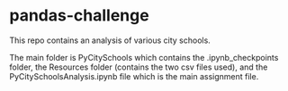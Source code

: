 # pandas-challenge

This repo contains an analysis of various city schools. 

The main folder is PyCitySchools which contains the .ipynb_checkpoints folder, the Resources folder (contains the two csv files used), and the PyCitySchoolsAnalysis.ipynb file which is the main assignment file.
